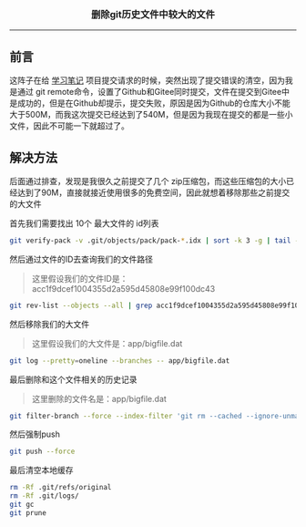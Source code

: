 ### <center>删除git历史文件中较大的文件
***
## 前言

这阵子在给 [学习笔记](https://gitee.com/moxi159753/LearningNotes) 项目提交请求的时候，突然出现了提交错误的清空，因为我是通过 git remote命令，设置了Github和Gitee同时提交，文件在提交到Gitee中是成功的，但是在Github却提示，提交失败，原因是因为Github的仓库大小不能大于500M，而我这次提交已经达到了540M，但是因为我现在提交的都是一些小文件，因此不可能一下就超过了。

## 解决方法

后面通过排查，发现是我很久之前提交了几个 zip压缩包，而这些压缩包的大小已经达到了90M，直接就接近使用很多的免费空间，因此就想着移除那些之前提交的大文件

首先我们需要找出 10个 最大文件的 id列表

```bash
git verify-pack -v .git/objects/pack/pack-*.idx | sort -k 3 -g | tail -10
```

然后通过文件的ID去查询我们的文件路径

> 这里假设我们的文件ID是：acc1f9dcef1004355d2a595d45808e99f100dc43

```bash
git rev-list --objects --all | grep acc1f9dcef1004355d2a595d45808e99f100dc43
```

然后移除我们的大文件

> 这里假设我们的大文件是：app/bigfile.dat

```BASH
git log --pretty=oneline --branches -- app/bigfile.dat
```

最后删除和这个文件相关的历史记录

> 这里删除的文件名是：app/bigfile.dat

```bash
git filter-branch --force --index-filter 'git rm --cached --ignore-unmatch --ignore-unmatch app/bigfile.dat' --prune-empty --tag-name-filter cat -- --all
```

然后强制push

```bash
git push --force
```

最后清空本地缓存

```bash
rm -Rf .git/refs/original
rm -Rf .git/logs/
git gc
git prune
```

